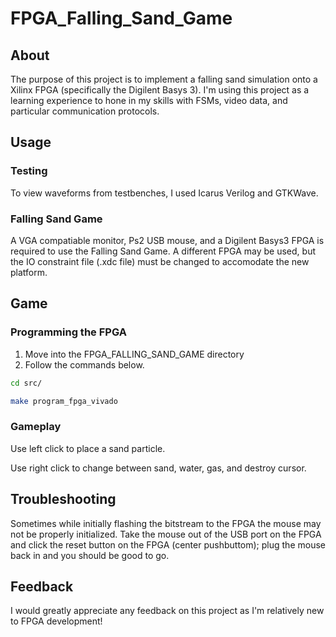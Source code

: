 # FPGA_Falling_Sand_Game

## About

The purpose of this project is to implement a falling sand simulation onto a
Xilinx FPGA (specifically the Digilent Basys 3). I'm using this project as a
learning experience to hone in my skills with FSMs, video data, and particular
communication protocols.

## Usage

### Testing

To view waveforms from testbenches, I used Icarus Verilog and GTKWave.

### Falling Sand Game

A VGA compatiable monitor, Ps2 USB mouse, and a Digilent Basys3 FPGA is required
to use the Falling Sand Game. A different FPGA may be used, but the IO
constraint file (.xdc file) must be changed to accomodate the new platform.

## Game

### Programming the FPGA

1. Move into the FPGA_FALLING_SAND_GAME directory
2. Follow the commands below.

```bash
cd src/

make program_fpga_vivado
```

### Gameplay

Use left click to place a sand particle.

Use right click to change between sand, water, gas, and destroy cursor.

## Troubleshooting

Sometimes while initially flashing the bitstream to the FPGA the mouse may not
be properly initialized. Take the mouse out of the USB port on the FPGA and
click the reset button on the FPGA (center pushbuttom); plug the mouse back in
and you should be good to go.

## Feedback

I would greatly appreciate any feedback on this project as I'm relatively new to
FPGA development!
